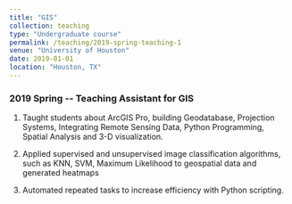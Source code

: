 ```yaml
---
title: "GIS"
collection: teaching
type: "Undergraduate course"
permalink: /teaching/2019-spring-teaching-1
venue: "University of Houston"
date: 2019-01-01
location: "Houston, TX"
---
```


### 2019 Spring -- Teaching Assistant for GIS
1. Taught students about ArcGIS Pro, building Geodatabase, Projection Systems, Integrating Remote Sensing Data, Python Programming, Spatial Analysis and 3-D visualization.

2.  Applied supervised and unsupervised image classification algorithms, such as KNN, SVM, Maximum Likelihood to geospatial data and generated heatmaps

3. Automated repeated tasks to increase efficiency with Python scripting.